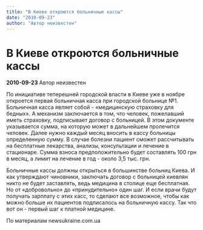 ```yaml
---
title: "В Киеве откроются больничные кассы"
date: "2010-09-23"
author: "Автор неизвестен"
---
```


# В Киеве откроются больничные кассы

**2010-09-23** Автор неизвестен

По инициативе теперешней городской власти в Киеве уже в ноябре откроется первая больничная касса при городской больнице №1. Больничная касса являет собой - «медицинскую страховку для бедных». А механизм заключается в том, что человек, пожелавший иметь страховку, подписывает договор с больницей. В этом документе указывается сумма, на которую может в дальнейшем пролечится человек. Далее нужно каждый месяц вносить в кассу больницы определенную сумму. В случае болезни пациент сможет рассчитывать на бесплатные лекарства, анализы, консультации и лечение в стационаре. Сумма взноса предположительно будет составлять 100 грн в месяц, а лимит на лечение в год - около 3,5 тыс. грн.

Больничные кассы должны открыться в большинстве больниц Киева. И как утверждают чиновники, заключать договор с больницей киевлян никто не будет заставлять, ведь медицина в столице еще бесплатная. Но от «добровольно» до «принудительно» один шаг. И если врачи будут получать зарплату с этих касс, то сделают все возможное, чтобы как можно больше их пациентов подписалось на больничную кассу. Так что вот он - первый шаг к платной медицине.

По материалам newsukraine.com.ua